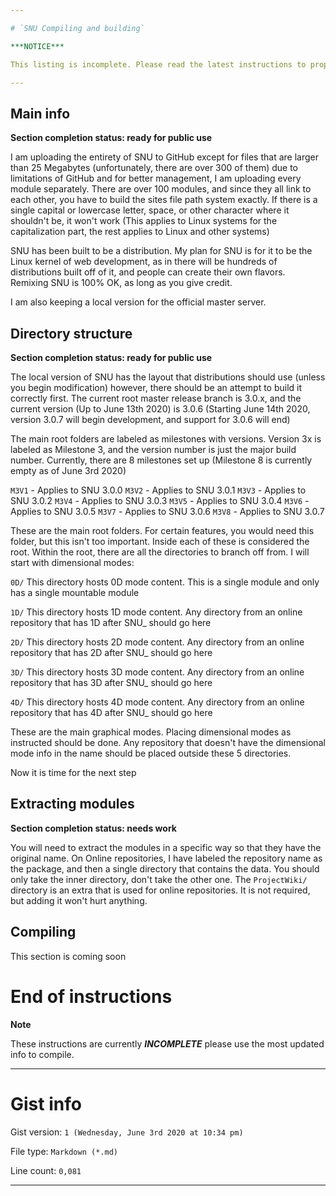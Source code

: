 ```yaml
---

# `SNU Compiling and building`

***NOTICE***

This listing is incomplete. Please read the latest instructions to properly build your SNU Distro

---
```


## Main info

**Section completion status: ready for public use**

I am uploading the entirety of SNU to GitHub except for files that are larger than 25 Megabytes (unfortunately, there are over 300 of them) due to limitations of GitHub and for better management, I am uploading every module separately. There are over 100 modules, and since they all link to each other, you have to build the sites file path system exactly. If there is a single capital or lowercase letter, space, or other character where it shouldn't be, it won't work (This applies to Linux systems for the capitalization part, the rest applies to Linux and other systems)

SNU has been built to be a distribution. My plan for SNU is for it to be the Linux kernel of web development, as in there will be hundreds of distributions built off of it, and people can create their own flavors. Remixing SNU is 100% OK, as long as you give credit.

I am also keeping a local version for the official master server.

## Directory structure

**Section completion status: ready for public use**

The local version of SNU has the layout that distributions should use (unless you begin modification) however, there should be an attempt to build it correctly first. The current root master release branch is 3.0.x, and the current version (Up to June 13th 2020) is 3.0.6 (Starting June 14th 2020, version 3.0.7 will begin development, and support for 3.0.6 will end)

The main root folders are labeled as milestones with versions. Version 3x is labeled as Milestone 3, and the version number is just the major build number. Currently, there are 8 milestones set up (Milestone 8 is currently empty as of June 3rd 2020)

`M3V1` - Applies to SNU 3.0.0
`M3V2` - Applies to SNU 3.0.1
`M3V3` - Applies to SNU 3.0.2
`M3V4` - Applies to SNU 3.0.3
`M3V5` - Applies to SNU 3.0.4
`M3V6` - Applies to SNU 3.0.5
`M3V7` - Applies to SNU 3.0.6
`M3V8` - Applies to SNU 3.0.7

These are the main root folders. For certain features, you would need this folder, but this isn't too important. Inside each of these is considered the root. Within the root, there are all the directories to branch off from. I will start with dimensional modes:

`0D/` This directory hosts 0D mode content. This is a single module and only has a single mountable module

`1D/` This directory hosts 1D mode content. Any directory from an online repository that has 1D after SNU_ should go here

`2D/` This directory hosts 2D mode content. Any directory from an online repository that has 2D after SNU_ should go here

`3D/` This directory hosts 3D mode content. Any directory from an online repository that has 3D after SNU_ should go here

`4D/` This directory hosts 4D mode content. Any directory from an online repository that has 4D after SNU_ should go here

These are the main graphical modes. Placing dimensional modes as instructed should be done. Any repository that doesn't have the dimensional mode info in the name should be placed outside these 5 directories.

Now it is time for the next step

## Extracting modules

**Section completion status: needs work**

You will need to extract the modules in a specific way so that they have the original name. On Online repositories, I have labeled the repository name as the package, and then a single directory that contains the data. You should only take the inner directory, don't take the other one. The `ProjectWiki/` directory is an extra that is used for online repositories. It is not required, but adding it won't hurt anything.

## Compiling

This section is coming soon

# End of instructions

**Note**

These instructions are currently ***INCOMPLETE*** please use the most updated info to compile.

---

# Gist info

Gist version: `1 (Wednesday, June 3rd 2020 at 10:34 pm)`

File type: `Markdown (*.md)`

Line count: `0,081`

---
